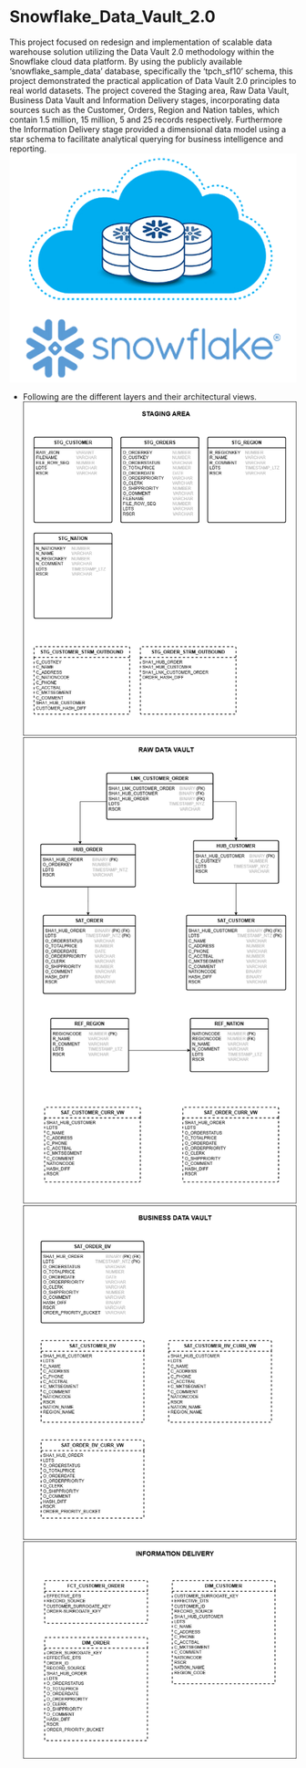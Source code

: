 # Snowflake_Data_Vault_2.0

This project focused on redesign and implementation of scalable data warehouse solution utilizing the Data Vault 2.0 methodology within the Snowflake cloud data platform. By using the publicly available ‘snowflake_sample_data’ database, specifically the ‘tpch_sf10’ schema, this project demonstrated the practical application of Data Vault 2.0 principles to real world datasets. The project covered the Staging area, Raw Data Vault, Business Data Vault and Information Delivery stages, incorporating data sources such as the Customer, Orders, Region and Nation tables, which contain 1.5 million, 15 million, 5 and 25 records respectively. Furthermore the Information Delivery stage provided a dimensional data model using a star schema to
facilitate analytical querying for business intelligence and reporting.
![alt text](https://github.com/NuwanKeshara/Snowflake_Data_Vault_2.0/blob/main/cloud%20db.png?raw=true)

- Following are the different layers and their architectural views.
![alt text](https://github.com/NuwanKeshara/Snowflake_Data_Vault_2.0/blob/main/Architecture%20Diagrams/Architecture-Staging%20Area.drawio.png?raw=true)
![alt text](https://github.com/NuwanKeshara/Snowflake_Data_Vault_2.0/blob/main/Architecture%20Diagrams/Architecture-Raw%20Data%20Vault.drawio.png?raw=true)
![alt text](https://github.com/NuwanKeshara/Snowflake_Data_Vault_2.0/blob/main/Architecture%20Diagrams/Architecture-Business%20Data%20Vault.drawio.png?raw=true)
![alt text](https://github.com/NuwanKeshara/Snowflake_Data_Vault_2.0/blob/main/Architecture%20Diagrams/Architecture-Information%20Delivery.drawio.png?raw=true)
